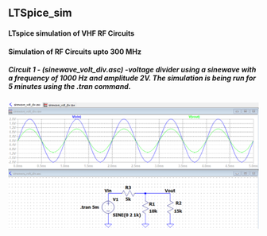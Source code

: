 ## LTSpice_sim
#### LTspice simulation of VHF RF Circuits
#### Simulation of RF Circuits upto 300 MHz

##### Circuit 1 - (sinewave_volt_div.asc) -voltage divider using a sinewave with a frequency of 1000 Hz and amplitude 2V. The simulation is being run for 5 minutes using the .tran command.

![Alt Text](https://github.com/sgma-svn/LTSpice_sim/blob/main/sinewave_volt_div.png)

